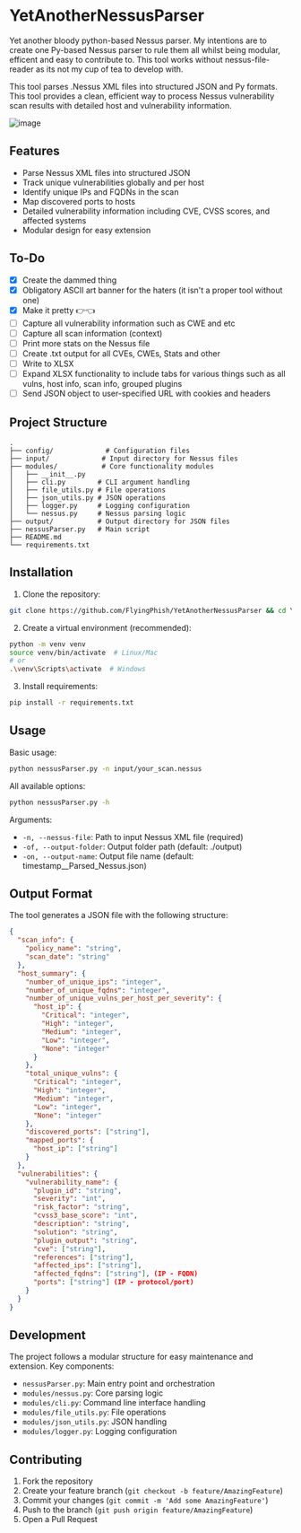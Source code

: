 # YetAnotherNessusParser

Yet another bloody python-based Nessus parser. My intentions are to create one Py-based Nessus parser to rule them all whilst being modular, efficent and easy to contribute to. This tool works without nessus-file-reader as its not my cup of tea to develop with.

This tool parses .Nessus XML files into structured JSON and Py formats. This tool provides a clean, efficient way to process Nessus vulnerability scan results with detailed host and vulnerability information.

![image](https://github.com/user-attachments/assets/dd1c249c-7dc8-4b37-a011-e6aa3da2b00f)


## Features

- Parse Nessus XML files into structured JSON
- Track unique vulnerabilities globally and per host
- Identify unique IPs and FQDNs in the scan
- Map discovered ports to hosts
- Detailed vulnerability information including CVE, CVSS scores, and affected systems
- Modular design for easy extension

## To-Do
- [x] Create the dammed thing
- [x] Obligatory ASCII art banner for the haters (it isn't a proper tool without one)
- [x] Make it pretty 👉👈
- [ ] Capture all vulnerability information such as CWE and etc
- [ ] Capture all scan information (context)
- [ ] Print more stats on the Nessus file
- [ ] Create .txt output for all CVEs, CWEs, Stats and other
- [ ] Write to XLSX
- [ ] Expand XLSX functionality to include tabs for various things such as all vulns, host info, scan info, grouped plugins
- [ ] Send JSON object to user-specified URL with cookies and headers

## Project Structure

```
.
├── config/             # Configuration files
├── input/             # Input directory for Nessus files
├── modules/           # Core functionality modules
│   ├── __init__.py
│   ├── cli.py        # CLI argument handling
│   ├── file_utils.py # File operations
│   ├── json_utils.py # JSON operations
│   ├── logger.py     # Logging configuration
│   └── nessus.py     # Nessus parsing logic
├── output/           # Output directory for JSON files
├── nessusParser.py   # Main script
├── README.md
└── requirements.txt
```

## Installation

1. Clone the repository:
```bash
git clone https://github.com/FlyingPhish/YetAnotherNessusParser && cd YetAnotherNessusParser
```

2. Create a virtual environment (recommended):
```bash
python -m venv venv
source venv/bin/activate  # Linux/Mac
# or
.\venv\Scripts\activate  # Windows
```

3. Install requirements:
```bash
pip install -r requirements.txt
```

## Usage

Basic usage:
```bash
python nessusParser.py -n input/your_scan.nessus
```

All available options:
```bash
python nessusParser.py -h
```

Arguments:
- `-n, --nessus-file`: Path to input Nessus XML file (required)
- `-of, --output-folder`: Output folder path (default: ./output)
- `-on, --output-name`: Output file name (default: timestamp_<original-name>_Parsed_Nessus.json)

## Output Format

The tool generates a JSON file with the following structure:

```json
{
  "scan_info": {
    "policy_name": "string",
    "scan_date": "string"
  },
  "host_summary": {
    "number_of_unique_ips": "integer",
    "number_of_unique_fqdns": "integer",
    "number_of_unique_vulns_per_host_per_severity": {
      "host_ip": {
        "Critical": "integer",
        "High": "integer",
        "Medium": "integer",
        "Low": "integer",
        "None": "integer"
      }
    },
    "total_unique_vulns": {
      "Critical": "integer",
      "High": "integer",
      "Medium": "integer",
      "Low": "integer",
      "None": "integer"
    },
    "discovered_ports": ["string"],
    "mapped_ports": {
      "host_ip": ["string"]
    }
  },
  "vulnerabilities": {
    "vulnerability_name": {
      "plugin_id": "string",
      "severity": "int",
      "risk_factor": "string",
      "cvss3_base_score": "int",
      "description": "string",
      "solution": "string",
      "plugin_output": "string",
      "cve": ["string"],
      "references": ["string"],
      "affected_ips": ["string"],
      "affected_fqdns": ["string"], (IP - FQDN)
      "ports": ["string"] (IP - protocol/port)
    }
  }
}
```

## Development

The project follows a modular structure for easy maintenance and extension. Key components:

- `nessusParser.py`: Main entry point and orchestration
- `modules/nessus.py`: Core parsing logic
- `modules/cli.py`: Command line interface handling
- `modules/file_utils.py`: File operations
- `modules/json_utils.py`: JSON handling
- `modules/logger.py`: Logging configuration

## Contributing

1. Fork the repository
2. Create your feature branch (`git checkout -b feature/AmazingFeature`)
3. Commit your changes (`git commit -m 'Add some AmazingFeature'`)
4. Push to the branch (`git push origin feature/AmazingFeature`)
5. Open a Pull Request
